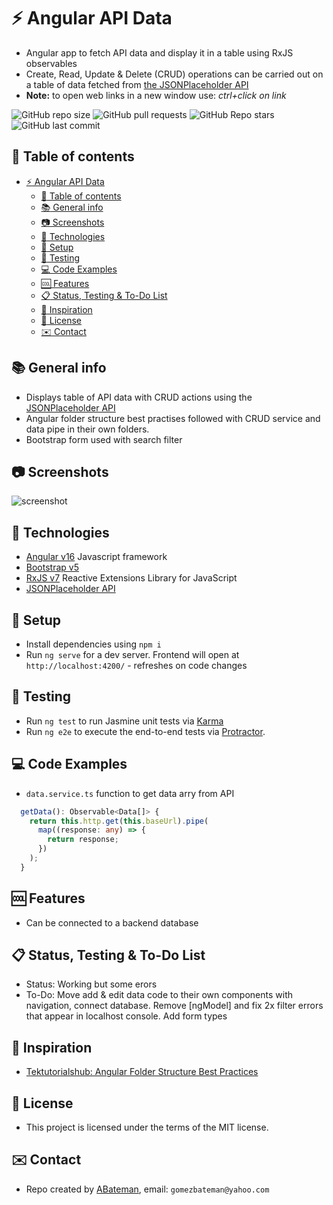 # :zap: Angular API Data

- Angular app to fetch API data and display it in a table using RxJS observables
- Create, Read, Update & Delete (CRUD) operations can be carried out on a table of data fetched from [the JSONPlaceholder API](https://jsonplaceholder.typicode.com/guide/)
- **Note:** to open web links in a new window use: _ctrl+click on link_

![GitHub repo size](https://img.shields.io/github/repo-size/AndrewJBateman/angular-api-data?style=plastic)
![GitHub pull requests](https://img.shields.io/github/issues-pr/AndrewJBateman/angular-api-data?style=plastic)
![GitHub Repo stars](https://img.shields.io/github/stars/AndrewJBateman/angular-api-data?style=plastic)
![GitHub last commit](https://img.shields.io/github/last-commit/AndrewJBateman/angular-api-data?style=plastic)

## :page_facing_up: Table of contents

- [:zap: Angular API Data](#zap-angular-api-data)
  - [:page_facing_up: Table of contents](#page_facing_up-table-of-contents)
  - [:books: General info](#books-general-info)
  - [:camera: Screenshots](#camera-screenshots)
  - [:signal_strength: Technologies](#signal_strength-technologies)
  - [:floppy_disk: Setup](#floppy_disk-setup)
  - [:wrench: Testing](#wrench-testing)
  - [:computer: Code Examples](#computer-code-examples)
  - [:cool: Features](#cool-features)
  - [:clipboard: Status, Testing \& To-Do List](#clipboard-status-testing--to-do-list)
  - [:clap: Inspiration](#clap-inspiration)
  - [:file_folder: License](#file_folder-license)
  - [:envelope: Contact](#envelope-contact)

## :books: General info

- Displays table of API data with CRUD actions using the [JSONPlaceholder API](https://jsonplaceholder.typicode.com/guide/)
- Angular folder structure best practises followed with CRUD service and data pipe in their own folders.
- Bootstrap form used with search filter

## :camera: Screenshots

![screenshot](./imgs/table.png)

## :signal_strength: Technologies

- [Angular v16](https://angular.io/) Javascript framework
- [Bootstrap v5](https://getbootstrap.com/)
- [RxJS v7](https://rxjs.dev/) Reactive Extensions Library for JavaScript
- [JSONPlaceholder API](https://jsonplaceholder.typicode.com/guide/)

## :floppy_disk: Setup

- Install dependencies using `npm i`
- Run `ng serve` for a dev server. Frontend will open at `http://localhost:4200/` - refreshes on code changes

## :wrench: Testing

- Run `ng test` to run Jasmine unit tests via [Karma](https://karma-runner.github.io)
- Run `ng e2e` to execute the end-to-end tests via [Protractor](http://www.protractortest.org/).

## :computer: Code Examples

- `data.service.ts` function to get data arry from API

```typescript
  getData(): Observable<Data[]> {
    return this.http.get(this.baseUrl).pipe(
      map((response: any) => {
        return response;
      })
    );
  }
```

## :cool: Features

- Can be connected to a backend database

## :clipboard: Status, Testing & To-Do List

- Status: Working but some erors
- To-Do: Move add & edit data code to their own components with navigation, connect database. Remove [ngModel] and fix 2x filter errors that appear in localhost console. Add form types

## :clap: Inspiration

- [Tektutorialshub: Angular Folder Structure Best Practices](https://www.tektutorialshub.com/angular/angular-folder-structure-best-practices/)

## :file_folder: License

- This project is licensed under the terms of the MIT license.

## :envelope: Contact

- Repo created by [ABateman](https://github.com/AndrewJBateman), email: `gomezbateman@yahoo.com`
